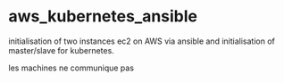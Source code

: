 # aws_kubernetes_ansible
initialisation of two instances ec2 on AWS via ansible and initialisation of master/slave for kubernetes. 

les machines ne communique pas

